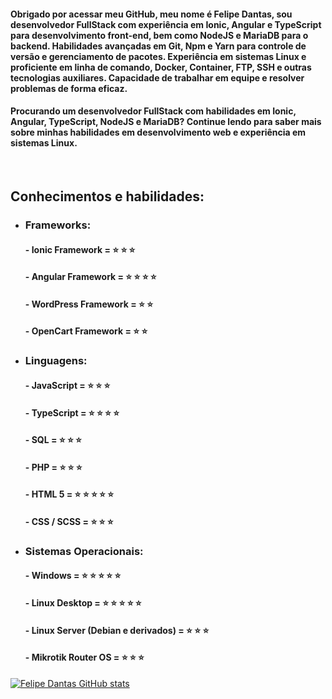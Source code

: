 #### Obrigado por acessar meu GitHub, meu nome é Felipe Dantas, sou desenvolvedor FullStack com experiência em Ionic, Angular e TypeScript para desenvolvimento front-end, bem como NodeJS e MariaDB para o backend. Habilidades avançadas em Git, Npm e Yarn para controle de versão e gerenciamento de pacotes. Experiência em sistemas Linux e proficiente em linha de comando, Docker, Container, FTP, SSH e outras tecnologias auxiliares. Capacidade de trabalhar em equipe e resolver problemas de forma eficaz.

#### Procurando um desenvolvedor FullStack com habilidades em Ionic, Angular, TypeScript, NodeJS e MariaDB? Continue lendo para saber mais sobre minhas habilidades em desenvolvimento web e experiência em sistemas Linux.
<br>

## Conhecimentos e habilidades:

* ### Frameworks: 

    #### - Ionic Framework = ⭐ ⭐ ⭐

    #### - Angular Framework = ⭐ ⭐ ⭐ ⭐

    #### - WordPress Framework = ⭐ ⭐

    #### - OpenCart Framework = ⭐ ⭐

* ### Linguagens: 

    #### - JavaScript = ⭐ ⭐ ⭐

    #### - TypeScript = ⭐ ⭐ ⭐ ⭐

    #### - SQL = ⭐ ⭐ ⭐

    #### - PHP = ⭐ ⭐ ⭐

    #### - HTML 5 = ⭐ ⭐ ⭐ ⭐ ⭐

    #### - CSS / SCSS = ⭐ ⭐ ⭐

* ### Sistemas Operacionais: 

    #### - Windows = ⭐ ⭐ ⭐ ⭐ ⭐

    #### - Linux Desktop = ⭐ ⭐ ⭐ ⭐ ⭐

    #### - Linux Server (Debian e derivados) = ⭐ ⭐ ⭐

    #### - Mikrotik Router OS = ⭐ ⭐ ⭐





[![Felipe Dantas GitHub stats](https://github-readme-stats.vercel.app/api?username=felp23)](https://github.com/felp23/github-readme-stats)